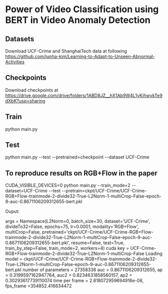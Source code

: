 # Power of Video Classification using BERT in Video Anomaly Detection 

## Datasets

Download UCF-Crime and ShanghaiTech data at following https://github.com/junha-kim/Learning-to-Adapt-to-Unseen-Abnormal-Activities 

## Checkpoints 
Download checkpoints at https://drive.google.com/drive/folders/1ABD8JZ__hX1Ab9W4L1yKihwykTe9dXbK?usp=sharing 


## Train 
python main.py 


## Test 
python main.py --test --pretrained=checkpoint --dataset UCF-Crime 


## To reproduce results on RGB+Flow in the paper 

CUDA_VISIBLE_DEVICES=0 python main.py --train_mode=2 --dataset=UCF-Crime --test --pretrain=ckpt/UCF-Crime/UCF-Crime-RGB+Flow-trainmode-2-divide32-True-L2Norm-1-multiCrop-False-epoch-9-auc-0.8671106209312655-bert.pkl

Ouput: 

args =  Namespace(L2Norm=0, batch_size=30, dataset='UCF-Crime', divideTo32=False, epochs=75, lr=0.0001, modality='RGB+Flow', multiCrop=False, pretrained='ckpt/UCF-Crime/UCF-Crime-RGB+Flow-trainmode-2-divide32-True-L2Norm-1-multiCrop-False-epoch-9-auc-0.8671106209312655-bert.pkl', resume=False, test=True, train_by_step=False, train_mode=2, workers=4)
cuda
key =  UCF-Crime-RGB+Flow-trainmode-2-divide32-True-L2Norm-1-multiCrop-False
Loading model =  ckpt/UCF-Crime/UCF-Crime-RGB+Flow-trainmode-2-divide32-True-L2Norm-1-multiCrop-False-epoch-9-auc-0.8671106209312655-bert.pkl
number of parameters =  27358338
auc = 0.8671106209312655, ap = 0.3199597162947764, auc2 = 0.8234631858560157, ap2 = 0.30293617739110074
time per frame = 2.818072959694916e-06,  fps_frame =354852.416634472






